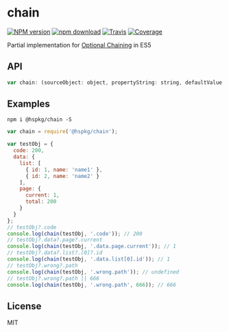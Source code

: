 # chain

[![NPM version][npm-image]][npm-url]
[![npm download][download-image]][download-url]
[![Travis][travis-image]][travis-url]
[![Coverage][coverage-image]][coverage-url]

[npm-image]: https://img.shields.io/npm/v/@hspkg/chain.svg?style=flat-square
[npm-url]: https://npmjs.org/package/@hspkg/chain
[download-image]: https://img.shields.io/npm/dm/@hspkg/chain.svg?style=flat-square
[download-url]: https://npmjs.org/package/@hspkg/chain
[travis-image]: https://img.shields.io/travis/int64ago/chain.svg?style=flat-square
[travis-url]: https://travis-ci.org/int64ago/chain
[coverage-image]: https://img.shields.io/coveralls/int64ago/chain.svg?style=flat-square
[coverage-url]: https://coveralls.io/github/int64ago/chain

Partial implementation for [Optional Chaining](https://github.com/tc39/proposal-optional-chaining) in ES5

## API

```js
var chain: (sourceObject: object, propertyString: string, defaultValue: any) => any
```

## Examples

`npm i @hspkg/chain -S`

```js
var chain = require('@hspkg/chain');

var testObj = {
  code: 200,
  data: {
    list: [
      { id: 1, name: 'name1' },
      { id: 2, name: 'name2' }
    ],
    page: {
      current: 1,
      total: 200
    }
  }
};
// testObj?.code
console.log(chain(testObj, '.code')); // 200
// testObj?.data?.page?.current
console.log(chain(testObj, '.data.page.current')); // 1
// testObj?.data?.list?.[0]?.id
console.log(chain(testObj, '.data.list[0].id')); // 1
// testObj?.wrong?.path
console.log(chain(testObj, '.wrong.path')); // undefined
// testObj?.wrong?.path || 666
console.log(chain(testObj, '.wrong.path', 666)); // 666
```

## License

MIT
